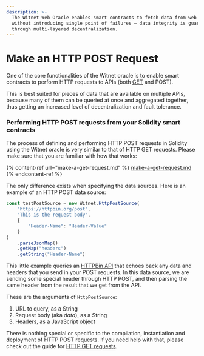 ```yaml
---
description: >-
  The Witnet Web Oracle enables smart contracts to fetch data from web APIs
  without introducing single point of failures — data integrity is guaranteed
  through multi-layered decentralization.
---
```


# Make an HTTP POST Request

One of the core functionalities of the Witnet oracle is to enable smart contracts to perform HTTP requests to APIs (both [GET](make-a-get-request.md) and POST).

This is best suited for pieces of data that are available on multiple APIs, because many of them can be queried at once and aggregated together, thus getting an increased level of decentralization and fault tolerance.

### Performing HTTP POST requests from your Solidity smart contracts <a href="#performing-http-get-queries-right-from-your-solidity-smart-contracts" id="performing-http-get-queries-right-from-your-solidity-smart-contracts"></a>

The process of defining and performing HTTP POST requests in Solidity using the Witnet oracle is very similar to that of HTTP GET requests. Please make sure that you are familiar with how that works:

{% content-ref url="make-a-get-request.md" %}
[make-a-get-request.md](make-a-get-request.md)
{% endcontent-ref %}

The only difference exists when specifying the data sources. Here is an example of an HTTP POST data source:

```javascript
const testPostSource = new Witnet.HttpPostSource(
    "https://httpbin.org/post",
    "This is the request body",
    {
        "Header-Name": "Header-Value"
    }
)
    .parseJsonMap()
    .getMap("headers")
    .getString("Header-Name")
```

This little example queries an [HTTPBin API](https://httpbin.org/) that echoes back any data and headers that you send in your POST requests. In this data source, we are sending some special header through HTTP POST, and then parsing the same header from the result that we get from the API.

These are the arguments of `HttpPostSource`:

1. URL to query, as a String
2. Request body (aka _data_), as a String
3. Headers, as a JavaScript object

There is nothing special or specific to the compilation, instantiation and deployment of HTTP POST requests. If you need help with that, please check out the guide for [HTTP GET requests](make-a-get-request.md).
